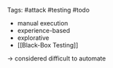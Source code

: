 Tags: #attack #testing #todo

- manual execution
- experience-based
- explorative
- [[Black-Box Testing]]

 -> considered difficult to automate